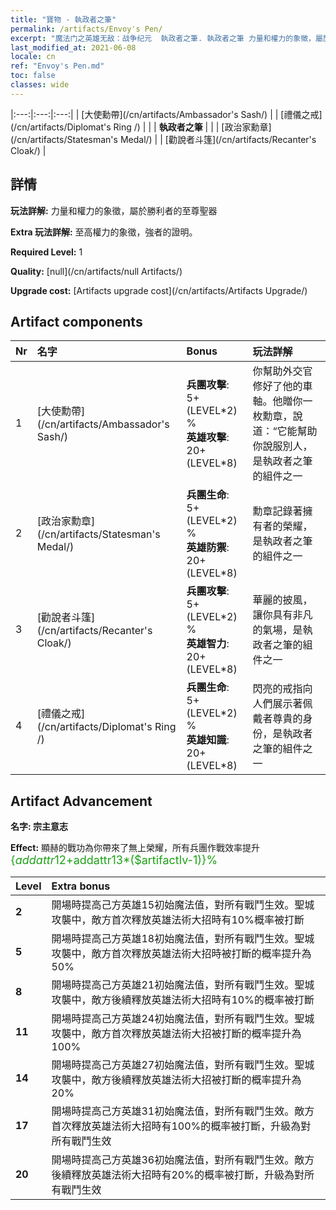 ```yaml
---
title: "寶物 - 執政者之筆"
permalink: /artifacts/Envoy's Pen/
excerpt: "魔法门之英雄无敌：战争纪元  執政者之筆. 執政者之筆 力量和權力的象徵，屬於勝利者的至尊聖器"
last_modified_at: 2021-06-08
locale: cn
ref: "Envoy's Pen.md"
toc: false
classes: wide
---
```


  |:---:|:---:|:---:| 
  |  [大使勳帶](/cn/artifacts/Ambassador's Sash/) |   |  [禮儀之戒](/cn/artifacts/Diplomat's Ring /) | 
  |   | **執政者之筆** |  | 
  |  [政治家勳章](/cn/artifacts/Statesman's Medal/) |   |  [勸說者斗篷](/cn/artifacts/Recanter's Cloak/) | 


## 詳情

 **玩法詳解:** 力量和權力的象徵，屬於勝利者的至尊聖器

 **Extra 玩法詳解:** 至高權力的象徵，強者的證明。

 **Required Level:** 1

 **Quality:** [null](/cn/artifacts/null Artifacts/)

 **Upgrade cost:** [Artifacts upgrade cost](/cn/artifacts/Artifacts Upgrade/)



## Artifact components

  | Nr |    名字    |   Bonus | 玩法詳解 | 
  |:---|:-----------|:--------|:------------| 
  | 1 | [大使勳帶](/cn/artifacts/Ambassador's Sash/) | **兵團攻擊**: 5+(LEVEL\*2) %<br/>**英雄攻擊**: 20+(LEVEL\*8) | 你幫助外交官修好了他的車軸。他贈你一枚勳章，說道：“它能幫助你說服別人，是執政者之筆的組件之一 | 
  | 2 | [政治家勳章](/cn/artifacts/Statesman's Medal/) | **兵團生命**: 5+(LEVEL\*2) %<br/>**英雄防禦**: 20+(LEVEL\*8) | 勳章記錄著擁有者的榮耀，是執政者之筆的組件之一 | 
  | 3 | [勸說者斗篷](/cn/artifacts/Recanter's Cloak/) | **兵團攻擊**: 5+(LEVEL\*2) %<br/>**英雄智力**: 20+(LEVEL\*8) | 華麗的披風，讓你具有非凡的氣場，是執政者之筆的組件之一 | 
  | 4 | [禮儀之戒](/cn/artifacts/Diplomat's Ring /) | **兵團生命**: 5+(LEVEL\*2) %<br/>**英雄知識**: 20+(LEVEL\*8) | 閃亮的戒指向人們展示著佩戴者尊貴的身份，是執政者之筆的組件之一 | 


## Artifact Advancement

 **名字: 宗主意志**

 **Effect:** 顯赫的戰功為你帶來了無上榮耀，所有兵團作戰效率提升<span style="color: #1ca216;font-size:18px">{$addattr12+$addattr13*($artifactlv-1)}%</span>

  |  Level  |    Extra bonus  | 
  |:--------|:----------------| 
  | **2** | 開場時提高己方英雄15初始魔法值，對所有戰鬥生效。聖城攻襲中，敵方首次釋放英雄法術大招時有10%概率被打斷 | 
  | **5** | 開場時提高己方英雄18初始魔法值，對所有戰鬥生效。聖城攻襲中，敵方首次釋放英雄法術大招時被打斷的概率提升為50% | 
  | **8** | 開場時提高己方英雄21初始魔法值，對所有戰鬥生效。聖城攻襲中，敵方後續釋放英雄法術大招時有10%的概率被打斷 | 
  | **11** | 開場時提高己方英雄24初始魔法值，對所有戰鬥生效。聖城攻襲中，敵方首次釋放英雄法術大招被打斷的概率提升為100% | 
  | **14** | 開場時提高己方英雄27初始魔法值，對所有戰鬥生效。聖城攻襲中，敵方後續釋放英雄法術大招被打斷的概率提升為20% | 
  | **17** | 開場時提高己方英雄31初始魔法值，對所有戰鬥生效。敵方首次釋放英雄法術大招時有100%的概率被打斷，升級為對所有戰鬥生效 | 
  | **20** | 開場時提高己方英雄36初始魔法值，對所有戰鬥生效。敵方後續釋放英雄法術大招時有20%的概率被打斷，升級為對所有戰鬥生效 | 
